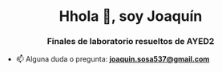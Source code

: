 <h1 align="center">Hhola 👋, soy Joaquín</h1>
<h3 align="center">Finales de laboratorio resueltos de AYED2</h3>

- 📫 Alguna duda o pregunta: **joaquin.sosa537@gmail.com**
